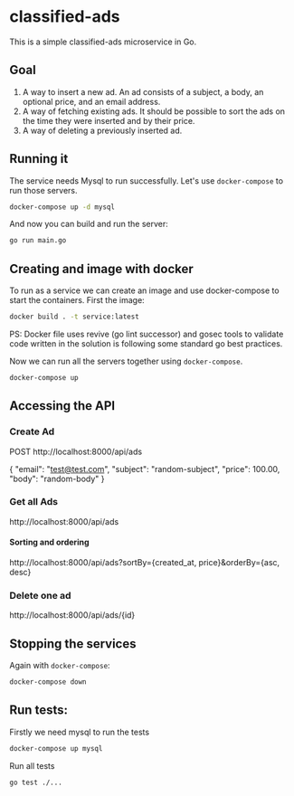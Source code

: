 # classified-ads

This is a simple classified-ads microservice in Go.

## Goal
1. A way to insert a new ad. An ad consists of a subject, a body, an optional price, and
an email address.
2. A way of fetching existing ads. It should be possible to sort the ads on the time they
were inserted and by their price.
3. A way of deleting a previously inserted ad.

## Running it

The service needs Mysql to run successfully. Let's use `docker-compose` to run those servers.

```bash
docker-compose up -d mysql
```

And now you can build and run the server:

```bash
go run main.go
```

## Creating and image with docker

To run as a service we can create an image and use docker-compose to start the containers. First the image:

```bash
docker build . -t service:latest
```

PS: Docker file uses revive (go lint successor) and gosec tools to validate code written in the solution is following some standard go best practices.

Now we can run all the servers together using `docker-compose`.

```bash
docker-compose up
```

## Accessing the API
### Create Ad
POST http://localhost:8000/api/ads

{
    "email": "test@test.com", 
    "subject": "random-subject", 
    "price": 100.00,
    "body": "random-body"
}

### Get all Ads
http://localhost:8000/api/ads
#### Sorting and ordering
http://localhost:8000/api/ads?sortBy={created_at, price}&orderBy={asc, desc}

### Delete one ad
http://localhost:8000/api/ads/{id}

## Stopping the services

Again with `docker-compose`:

```bash
docker-compose down
```

## Run tests:
Firstly we need mysql to run the tests
```bash
docker-compose up mysql
```

Run all tests
```bash
go test ./...
```
